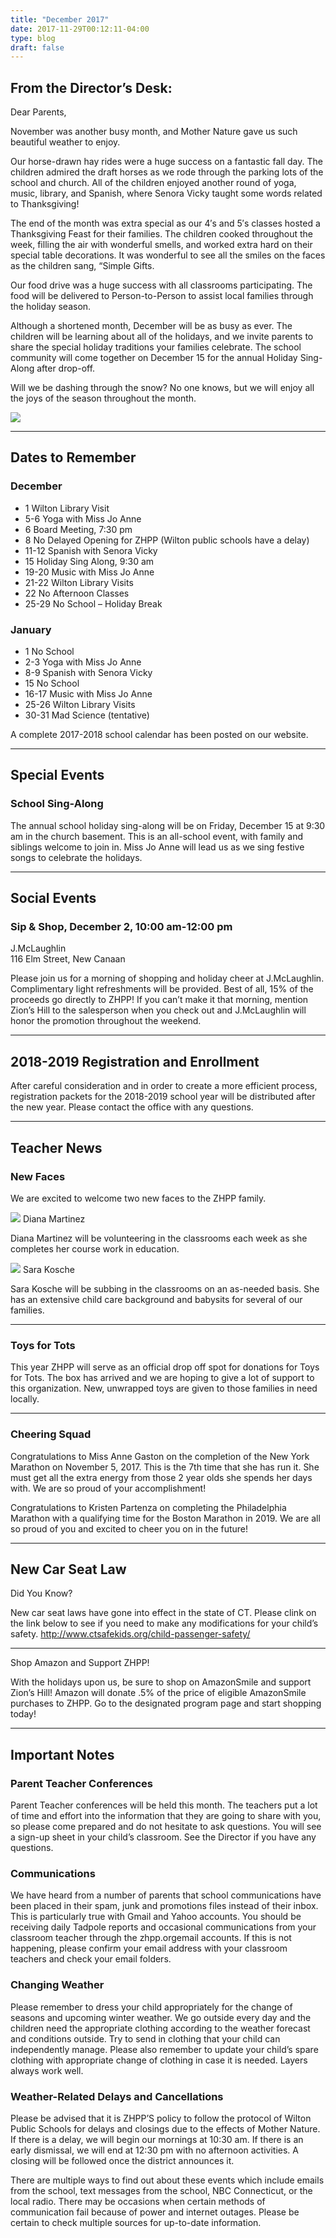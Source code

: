 ```yaml
---
title: "December 2017"
date: 2017-11-29T00:12:11-04:00
type: blog
draft: false
---
```


## From the Director’s Desk:

Dear Parents,

November was another busy month, and Mother Nature gave us such beautiful weather to enjoy.

Our horse-drawn hay rides were a huge success on a fantastic fall day. The children admired the draft horses as we rode through the parking lots of the school and church. All of the children enjoyed another round of yoga, music, library, and Spanish, where Senora Vicky taught some words related to Thanksgiving!

The end of the month was extra special as our 4′s and 5′s classes hosted a Thanksgiving Feast for their families. The children cooked throughout the week, filling the air with wonderful smells, and worked extra hard on their special table decorations. It was wonderful to see all the smiles on the faces as the children sang, “Simple Gifts.

Our food drive was a huge success with all classrooms participating. The food will be delivered to Person-to-Person to assist local families through the holiday season.

Although a shortened month, December will be as busy as ever. The children will be learning about all of the holidays, and we invite parents to share the special holiday traditions your families celebrate. The school community will come together on December 15 for the annual Holiday Sing-Along after drop-off.

Will we be dashing through the snow? No one knows, but we will enjoy all the joys of the season throughout the month.

![](/news-blog/newsletter-2017-12/letter.jpg)

---

## Dates to Remember

### December

* 1 Wilton Library Visit
* 5-6 Yoga with Miss Jo Anne
* 6 Board Meeting, 7:30 pm
* 8 No Delayed Opening for ZHPP (Wilton public schools have a delay)
* 11-12 Spanish with Senora Vicky
* 15 Holiday Sing Along, 9:30 am
* 19-20 Music with Miss Jo Anne
* 21-22 Wilton Library Visits
* 22 No Afternoon Classes
* 25-29 No School – Holiday Break

### January

* 1 No School
* 2-3 Yoga with Miss Jo Anne
* 8-9 Spanish with Senora Vicky
* 15 No School
* 16-17 Music with Miss Jo Anne
* 25-26 Wilton Library Visits
* 30-31 Mad Science (tentative)

A complete 2017-2018 school calendar has been posted on our website.

---

## Special Events

### School Sing-Along

The annual school holiday sing-along will be on Friday, December 15 at 9:30 am in the church basement. This is an all-school event, with family and siblings welcome to join in. Miss Jo Anne will lead us as we sing festive songs to celebrate the holidays.

---

## Social Events

### Sip & Shop, December 2, 10:00 am-12:00 pm

J.McLaughlin  
116 Elm Street, New Canaan

Please join us for a morning of shopping and holiday cheer at J.McLaughlin. Complimentary light refreshments will be provided. Best of all, 15% of the proceeds go directly to ZHPP! If you can’t make it that morning, mention Zion’s Hill to the salesperson when you check out and J.McLaughlin will honor the promotion throughout the weekend.

---

## 2018-2019 Registration and Enrollment

After careful consideration and in order to create a more efficient process, registration packets for the 2018-2019 school year will be distributed after the new year. Please contact the office with any questions.

---

## Teacher News

### New Faces

We are excited to welcome two new faces to the ZHPP family.

![](/news-blog/newsletter-2017-12/diana.jpg)
Diana Martinez

Diana Martinez will be volunteering in the classrooms each week as she completes her course work in education.

![](/news-blog/newsletter-2017-12/sara.jpg)
Sara Kosche

Sara Kosche will be subbing in the classrooms on an as-needed basis. She has an extensive child care background and babysits for several of our families.

---

### Toys for Tots

This year ZHPP will serve as an official drop off spot for donations for Toys for Tots. The box has arrived and we are hoping to give a lot of support to this organization. New, unwrapped toys are given to those families in need locally.

---

### Cheering Squad

Congratulations to Miss Anne Gaston on the completion of the New York Marathon on November 5, 2017. This is the 7th time that she has run it. She must get all the extra energy from those 2 year olds she spends her days with. We are so proud of your accomplishment!

Congratulations to Kristen Partenza on completing the Philadelphia Marathon with a qualifying time for the Boston Marathon in 2019. We are all so proud of you and excited to cheer you on in the future!

---

## New Car Seat Law

Did You Know?

New car seat laws have gone into effect in the state of CT. Please clink on the link below to see if you need to make any modifications for your child’s safety.
http://www.ctsafekids.org/child-passenger-safety/

---

Shop Amazon and Support ZHPP!

With the holidays upon us, be sure to shop on AmazonSmile and support Zion’s Hill! Amazon will donate .5% of the price of eligible AmazonSmile purchases to ZHPP.  Go to the designated program page and start shopping today!

---

## Important Notes

### Parent Teacher Conferences

Parent Teacher conferences will be held this month. The teachers put a lot of time and effort into the information that they are going to share with you, so please come prepared and do not hesitate to ask questions. You will see a sign-up sheet in your child’s classroom. See the Director if you have any questions.

### Communications

We have heard from a number of parents that school communications have been placed in their spam, junk and promotions files instead of their inbox. This is particularly true with Gmail and Yahoo accounts. You should be receiving daily Tadpole reports and occasional communications from your classroom teacher through the zhpp.orgemail accounts. If this is not happening, please confirm your email address with your classroom teachers and check your email folders.

### Changing Weather

Please remember to dress your child appropriately for the change of seasons and upcoming winter weather. We go outside every day and the children need the appropriate clothing according to the weather forecast and conditions outside. Try to send in clothing that your child can independently manage. Please also remember to update your child’s spare clothing with appropriate change of clothing in case it is needed. Layers always work well.

### Weather-Related Delays and Cancellations

Please be advised that it is ZHPP’S policy to follow the protocol of Wilton Public Schools for delays and closings due to the effects of Mother Nature. If there is a delay, we will begin our mornings at 10:30 am. If there is an early dismissal, we will end at 12:30 pm with no afternoon activities. A closing will be followed once the district announces it.

There are multiple ways to find out about these events which include emails from the school, text messages from the school, NBC Connecticut, or the local radio. There may be occasions when certain methods of communication fail because of power and internet outages. Please be certain to check multiple sources for up-to-date information.
